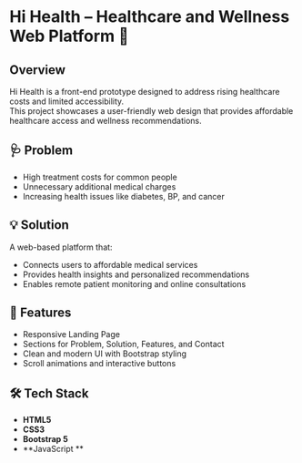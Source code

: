 # Hi Health – Healthcare and Wellness Web Platform 🌿

## Overview
Hi Health is a front-end prototype designed to address rising healthcare costs and limited accessibility.  
This project showcases a user-friendly web design that provides affordable healthcare access and wellness recommendations.

## 🩺 Problem
- High treatment costs for common people  
- Unnecessary additional medical charges  
- Increasing health issues like diabetes, BP, and cancer  

## 💡 Solution
A web-based platform that:
- Connects users to affordable medical services  
- Provides health insights and personalized recommendations  
- Enables remote patient monitoring and online consultations  

## 🧠 Features
- Responsive Landing Page  
- Sections for Problem, Solution, Features, and Contact  
- Clean and modern UI with Bootstrap styling  
- Scroll animations and interactive buttons  

## 🛠️ Tech Stack
- **HTML5**
- **CSS3**
- **Bootstrap 5** 
- **JavaScript **

